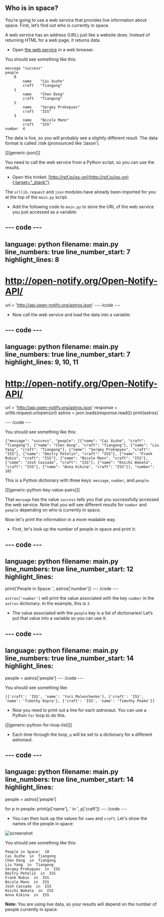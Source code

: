## Who is in space?

You’re going to use a web service that provides live information about space. First, let’s find out who is currently in space.

A web service has an address (URL) just like a website does. Instead of returning HTML for a web page, it returns data.

+ Open <a href="http://api.open-notify.org/astros.json" target="_blank">the web service</a> in a web browser.

You should see something like this:

```	
message	"success"
people	
    0	
        name	"Cai Xuzhe"
        craft	"Tiangong"
    1	
        name	"Chen Dong"
        craft	"Tiangong"
    2	
        name	"Sergey Prokopyev"
        craft	"ISS"
    3	
        name	"Nicole Mann"
        craft	"ISS"
number	4
```

The data is live, so you will probably see a slightly different result. The data format is called `JSON` (pronounced like 'Jason').

[[[generic-json]]]

You need to call the web service from a Python script, so you can use the results.

+ Open this trinket: [http://rpf.io/iss-on](http://rpf.io/iss-on){:target="_blank"}.

The `urllib.request` and `json` modules have already been imported for you at the top of the `main.py` script.

+ Add the following code to `main.py` to store the URL of the web service you just accessed as a variable:

--- code ---
---
language: python
filename: main.py
line_numbers: true
line_number_start: 7
highlight_lines: 8
---
# http://open-notify.org/Open-Notify-API/
url = 'http://api.open-notify.org/astros.json'
--- /code ---

+ Now call the web service and load the data into a variable:

--- code ---
---
language: python
filename: main.py
line_numbers: true
line_number_start: 7
highlight_lines: 9, 10, 11
---
# http://open-notify.org/Open-Notify-API/
url = 'http://api.open-notify.org/astros.json'
response = urllib.request.urlopen(url)
astros = json.loads(response.read())
print(astros)

--- /code ---

You should see something like this:

```
{"message": "success", "people": [{"name": "Cai Xuzhe", "craft": "Tiangong"}, {"name": "Chen Dong", "craft": "Tiangong"}, {"name": "Liu Yang", "craft": "Tiangong"}, {"name": "Sergey Prokopyev", "craft": "ISS"}, {"name": "Dmitry Petelin", "craft": "ISS"}, {"name": "Frank Rubio", "craft": "ISS"}, {"name": "Nicole Mann", "craft": "ISS"}, {"name": "Josh Cassada", "craft": "ISS"}, {"name": "Koichi Wakata", "craft": "ISS"}, {"name": "Anna Kikina", "craft": "ISS"}], "number": 10}
```

This is a Python dictionary with three keys: `message`, `number`, and `people`.

[[[generic-python-key-value-pairs]]]

That `message` has the value `success` tells you that you successfully accessed the web service. Note that you will see different results for `number` and `people` depending on who is currently in space.

Now let's print the information in a more readable way.

+ First, let's look up the number of people in space and print it:

--- code ---
---
language: python
filename: main.py
line_numbers: true
line_number_start: 12
highlight_lines: 
---
print('People in Space: ', astros['number'])
--- /code ---


`astros['number']` will print the value associated with the key `number` in the `astros` dictionary. In the example, this is `3`.

+ The value associated with the `people` key is a list of dictionaries! Let’s put that value into a variable so you can use it:

--- code ---
---
language: python
filename: main.py
line_numbers: true
line_number_start: 14
highlight_lines: 
---
people = astros['people']
--- /code ---


You should see something like:

```
[{'craft': 'ISS', 'name': 'Yuri Malenchenko'}, {'craft': 'ISS', 'name': 'Timothy Kopra'}, {'craft': 'ISS', 'name': 'Timothy Peake'}]
```

+ Now you need to print out a line for each astronaut. You can use a Python `for` loop to do this.

[[[generic-python-for-loop-list]]]

+ Each time through the loop, `p` will be set to a dictionary for a different astronaut.

--- code ---
---
language: python
filename: main.py
line_numbers: true
line_number_start: 14
highlight_lines: 
---
people = astros['people']

for p in people:
  print(p['name'], ' in ', p['craft'])
--- /code ---


+ You can then look up the values for `name` and `craft`. Let's show the names of the people in space:

![screenshot](images/iss-people-2.png)

You should see something like this:

```
People in Space:  10
Cai Xuzhe  in  Tiangong
Chen Dong  in  Tiangong
Liu Yang  in  Tiangong
Sergey Prokopyev  in  ISS
Dmitry Petelin  in  ISS
Frank Rubio  in  ISS
Nicole Mann  in  ISS
Josh Cassada  in  ISS
Koichi Wakata  in  ISS
Anna Kikina  in  ISS
```

__Note:__ You are using live data, so your results will depend on the number of people currently in space.
